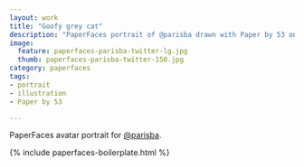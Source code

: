 ```yaml
---
layout: work
title: "Goofy grey cat"
description: "PaperFaces portrait of @parisba drawn with Paper by 53 on an iPad."
image: 
  feature: paperfaces-parisba-twitter-lg.jpg
  thumb: paperfaces-parisba-twitter-150.jpg
category: paperfaces
tags: 
- portrait
- illustration
- Paper by 53

---
```


PaperFaces avatar portrait for [@parisba](http://twitter.com/parisba).

{% include paperfaces-boilerplate.html %}